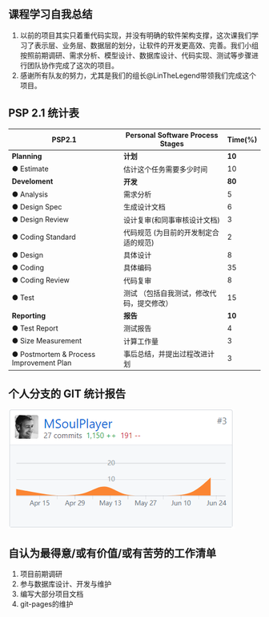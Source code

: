 ## 课程学习自我总结

1. 以前的项目其实只着重代码实现，并没有明确的软件架构支撑，这次课我们学习了表示层、业务层、数据层的划分，让软件的开发更高效、完善。我们小组按照前期调研、需求分析、模型设计、数据库设计、代码实现、测试等步骤进行团队协作完成了这次的项目。
2. 感谢所有队友的努力，尤其是我们的组长@LinTheLegend带领我们完成这个项目。

## PSP 2.1 统计表

| PSP2.1          | Personal Software Process Stages | Time(%) |
|-----------------|----------------------------------|---------|
|**Planning**         |	**计划**	                            |    **10**    |
|● Estimate         |	估计这个任务需要多少时间                            |	10      |
|**Develoment**       |	**开发**                              |	**80**    |
|● Analysis         |	需求分析                              |	5      |
|● Design Spec      |	生成设计文档                        |	6      |
|● Design Review    |	设计复审(和同事审核设计文档)          |	3    |
|● Coding Standard  |	代码规范  (为目前的开发制定合适的规范)     |	2    |
|● Design           |	具体设计                           |	8    |
|● Coding           |	具体编码                           |	35   |
|● Coding Review    |	代码复审                           |	8    |
|● Test             |	测试  （包括自我测试，修改代码，提交修改）  |	15      |
|**Reporting**        |	**报告**                               |	**10**    |
|● Test Report      |	测试报告                           |	4    |
|● Size Measurement |	计算工作量                         |	3       |
|● Postmortem & Process Improvement Plan|	事后总结，并提出过程改进计划|	3|

## 个人分支的 GIT 统计报告

![15331241 mzh commits](https://github.com/Meal-Order-System/DashBoard/blob/master/teamwork/img/msoul_commits.png)


## 自认为最得意/或有价值/或有苦劳的工作清单

1. 项目前期调研
2. 参与数据库设计、开发与维护
3. 编写大部分项目文档
4. git-pages的维护
